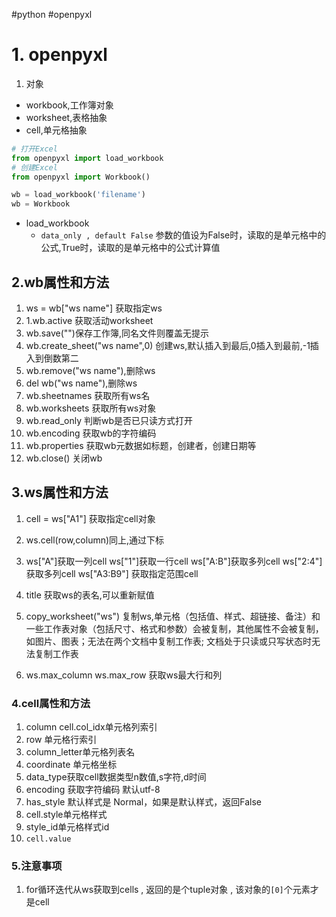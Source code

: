 #python #openpyxl 
# 1. openpyxl
1. 对象
- workbook,工作簿对象
- worksheet,表格抽象
- cell,单元格抽象
```python
# 打开Excel
from openpyxl import load_workbook  
# 创建Excel
from openpyxl import Workbook()

wb = load_workbook('filename')
wb = Workbook
```
- load_workbook
	- `data_only , default False`  参数的值设为False时，读取的是单元格中的公式,True时，读取的是单元格中的公式计算值


## 2.wb属性和方法
1. ws = wb["ws name"]  获取指定ws
2. 1.wb.active  获取活动worksheet
3. wb.save("")保存工作簿,同名文件则覆盖无提示
4. wb.create_sheet("ws name",0) 创建ws,默认插入到最后,0插入到最前,-1插入到倒数第二
5. wb.remove("ws name"),删除ws
6. del wb("ws name"),删除ws
7. wb.sheetnames 获取所有ws名
8. wb.worksheets 获取所有ws对象
9. wb.read_only 判断wb是否已只读方式打开
10. wb.encoding 获取wb的字符编码
11. wb.properties 获取wb元数据如标题，创建者，创建日期等
12. wb.close() 关闭wb

## 3.ws属性和方法
1. cell = ws["A1"] 获取指定cell对象
2. ws.cell(row,column)同上,通过下标
3. ws["A"]获取一列cell
	ws["1"]获取一行cell
	ws["A:B"]获取多列cell
	ws["2:4"]获取多列cell
	ws["A3:B9"] 获取指定范围cell

4. title 获取ws的表名,可以重新赋值
5. copy_worksheet("ws") 复制ws,单元格（包括值、样式、超链接、备注）和一些工作表对象（包括尺寸、格式和参数）会被复制，其他属性不会被复制，如图片、图表；无法在两个文档中复制工作表; 文档处于只读或只写状态时无法复制工作表
6. ws.max_column ws.max_row 获取ws最大行和列


### 4.cell属性和方法
1. column cell.col_idx单元格列索引
2. row 单元格行索引
4. column_letter单元格列表名
5. coordinate 单元格坐标
6. data_type获取cell数据类型n数值,s字符,d时间
7. encoding 获取字符编码 默认utf-8
8. has_style 默认样式是 Normal，如果是默认样式，返回False
9. cell.style单元格样式
10. style_id单元格样式id
11. `cell.value`

### 5.注意事项
1. for循环迭代从ws获取到cells , 返回的是个tuple对象 , 该对象的`[0]`个元素才是cell